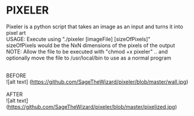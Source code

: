 # PIXELER
Pixeler is a python script that takes an image as an input and turns it into pixel art<br /> 
USAGE: Execute using "./pixeler [imageFile] [sizeOfPixels]" <br />
sizeOfPixels would be the NxN dimensions of the pixels of the output <br /> 
NOTE:
Allow the file to be executed with "chmod +x pixeler" .. and optionally move the file to /usr/local/bin to use as a normal program<br /><br /> 

BEFORE <br />
![alt text] (https://github.com/SageTheWizard/pixeler/blob/master/wall.jpg)
<br /> <br />
AFTER <br />
![alt text] (https://github.com/SageTheWizard/pixeler/blob/master/pixelized.jpg)

